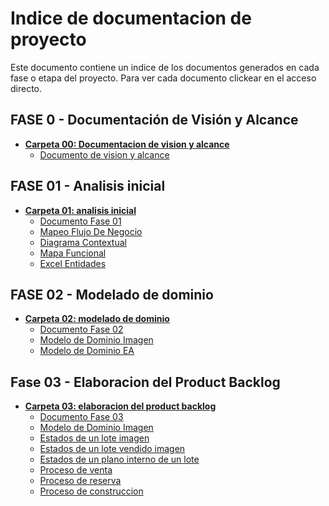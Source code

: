 # Indice de documentacion de proyecto

Este documento contiene un indice de los documentos generados en cada fase o etapa del proyecto.
Para ver cada documento clickear en el acceso directo.

## FASE 0 - Documentación de Visión y Alcance
- [**Carpeta 00: Documentacion de vision y alcance**](https://github.com/justinasmith1/UTN-DS25-Grupo01/tree/f95a4da66fb2194c9f1cb3c6c777dfbdb1ccfd13/Documentacion/00%20-%20Documento%20de%20vision%20y%20alcance)<br>
    - [Documento de vision y alcance](https://github.com/justinasmith1/UTN-DS25-Grupo01/blob/f95a4da66fb2194c9f1cb3c6c777dfbdb1ccfd13/Documentacion/00%20-%20Documento%20de%20vision%20y%20alcance/VisionYAlcance_V01-1_G01.pdf)

## FASE 01 - Analisis inicial
- [**Carpeta 01: analisis inicial**](https://github.com/justinasmith1/UTN-DS25-Grupo01/tree/f95a4da66fb2194c9f1cb3c6c777dfbdb1ccfd13/Documentacion/01%20-%20Analisis%20Inicial)
    - [Documento Fase 01](https://github.com/justinasmith1/UTN-DS25-Grupo01/blob/f95a4da66fb2194c9f1cb3c6c777dfbdb1ccfd13/Documentacion/01%20-%20Analisis%20Inicial/F01-AnalisisInicial-Backlog.pdf)
    - [Mapeo Flujo De Negocio](https://github.com/justinasmith1/UTN-DS25-Grupo01/blob/main/Documentacion/01%20-%20Analisis%20Inicial/F01-1.1-MapeoFlujoDeNegocio.jpg)
    - [Diagrama Contextual](https://github.com/justinasmith1/UTN-DS25-Grupo01/blob/main/Documentacion/01%20-%20Analisis%20Inicial/F01-1.2-DiagramaContextual.jpg)
    - [Mapa Funcional](https://github.com/justinasmith1/UTN-DS25-Grupo01/blob/main/Documentacion/01%20-%20Analisis%20Inicial/F01-1.2-MapaFuncional.jpg)
    - [Excel Entidades](https://github.com/justinasmith1/UTN-DS25-Grupo01/blob/main/Documentacion/01%20-%20Analisis%20Inicial/Entidades.xlsx)

## FASE 02 - Modelado de dominio
- [**Carpeta 02: modelado de dominio**](https://github.com/justinasmith1/UTN-DS25-Grupo01/tree/main/Documentacion/02%20-%20Modelado%20de%20Dominio)
    - [Documento Fase 02](https://github.com/justinasmith1/UTN-DS25-Grupo01/blob/main/Documentacion/02%20-%20Modelado%20de%20Dominio/F02-ModeladoDeDominio-Backlog.pdf)
    - [Modelo de Dominio Imagen](https://github.com/justinasmith1/UTN-DS25-Grupo01/blob/main/Documentacion/02%20-%20Modelado%20de%20Dominio/Modelo%20De%20Dominio.jpg)
    - [Modelo de Dominio EA](https://github.com/justinasmith1/UTN-DS25-Grupo01/blob/main/Documentacion/02%20-%20Modelado%20de%20Dominio/ModeloDeDominio.EAP)

## Fase 03 - Elaboracion del Product Backlog
- [**Carpeta 03: elaboracion del product backlog**]()
    - [Documento Fase 03](https://github.com/justinasmith1/UTN-DS25-Grupo01/blob/main/Documentacion/03%20-%20Elaboracion%20del%20Product%20Backlog/F03-ElaboracionDelProductBacklog.pdf)
    - [Modelo de Dominio Imagen]()
    - [Estados de un lote imagen](https://github.com/justinasmith1/UTN-DS25-Grupo01/blob/main/Documentacion/03%20-%20Elaboracion%20del%20Product%20Backlog/F03-3.3-DiagramaEstados-EstadosLote.bmp)
    - [Estados de un lote vendido imagen](https://github.com/justinasmith1/UTN-DS25-Grupo01/blob/main/Documentacion/03%20-%20Elaboracion%20del%20Product%20Backlog/F03-3.3-DiagramaEstados-Vendido.bmp)
    - [Estados de un plano interno de un lote](https://github.com/justinasmith1/UTN-DS25-Grupo01/blob/91736e080fad84c77bc74274d695367dcbd54648/Documentacion/03%20-%20Elaboracion%20del%20Product%20Backlog/F03-3.3-DiagramaEstados-PlanoInterno.bmp)
    - [Proceso de venta](https://github.com/justinasmith1/UTN-DS25-Grupo01/blob/88d6500098b3c5871f4e51650ef7cf3680e6d7a3/Documentacion/03%20-%20Elaboracion%20del%20Product%20Backlog/F03-3.3-ProcesoVenta.png)
    - [Proceso de reserva](https://github.com/justinasmith1/UTN-DS25-Grupo01/blob/88d6500098b3c5871f4e51650ef7cf3680e6d7a3/Documentacion/03%20-%20Elaboracion%20del%20Product%20Backlog/F03-3.3-ProcesoReserva.png)
    - [Proceso de construccion](https://github.com/justinasmith1/UTN-DS25-Grupo01/blob/main/Documentacion/03%20-%20Elaboracion%20del%20Product%20Backlog/F03-3.3-DiagramaActividades-ProcesoContruccion.png)